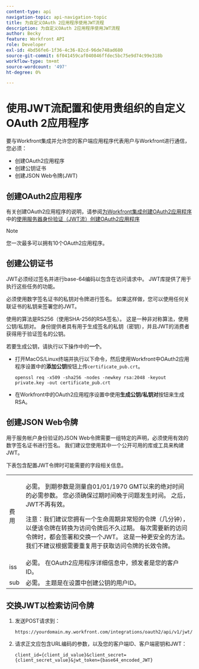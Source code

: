 ```yaml
---
content-type: api
navigation-topic: api-navigation-topic
title: 为自定义OAuth 2应用程序使用JWT流程
description: 为自定义OAuth 2应用程序使用JWT流程
author: Becky
feature: Workfront API
role: Developer
exl-id: 4bd56fe6-1f36-4c36-82cd-96de748ad680
source-git-commit: 6f041459caf040846ffdec5bc75e9d74c99e318b
workflow-type: tm+mt
source-wordcount: '497'
ht-degree: 0%

---
```


# 使用JWT流配置和使用贵组织的自定义OAuth 2应用程序

要与Workfront集成并允许您的客户端应用程序代表用户与Workfront进行通信，您必须：

* 创建OAuth2应用程序
* 创建公钥证书
* 创建JSON Web令牌(JWT)

## 创建OAuth2应用程序

有关创建OAuth2应用程序的说明，请参阅[为Workfront集成创建OAuth2应用程序](../../administration-and-setup/configure-integrations/create-oauth-application.md)中的[使用服务器身份验证（JWT流）创建OAuth2应用程序](../../administration-and-setup/configure-integrations/create-oauth-application.md#create2)

>[!NOTE]
>
>您一次最多可以拥有10个OAuth2应用程序。

## 创建公钥证书

JWT必须经过签名并进行base-64编码以包含在访问请求中。 JWT库提供了用于执行这些任务的功能。

必须使用数字签名证书的私钥对令牌进行签名。 如果这样做，您可以使用任何关联证书的私钥来签署您的JWT。

使用的算法是RS256（使用SHA-256的RSA签名）。 这是一种非对称算法，使用公钥/私钥对。 身份提供者具有用于生成签名的私钥（密钥），并且JWT的消费者获得用于验证签名的公钥。

若要生成公钥，请执行以下操作中的&#x200B;**一个**。

* 打开MacOS/Linux终端并执行以下命令，然后使用Workfront中OAuth2应用程序设置中的&#x200B;**添加公钥**&#x200B;按钮上传`certificate_pub.crt`。

  <!-- [Copy](javascript:void(0);) -->
  <pre><code>openssl req -x509 -sha256 -nodes -newkey rsa:2048 -keyout private.key -out certificate_pub.crt</code></pre>

* 在Workfront中的OAuth2应用程序设置中使用&#x200B;**生成公钥/私钥对**&#x200B;按钮来生成RSA。

## 创建JSON Web令牌

用于服务帐户身份验证的JSON Web令牌需要一组特定的声明，必须使用有效的数字签名证书进行签名。 我们建议您使用其中一个公开可用的库或工具来构建JWT。

下表包含配置JWT令牌时可能需要的字段相关信息。

<table style="table-layout:auto"> 
 <col> 
 <col> 
 <tbody> 
  <tr> 
   <td role="rowheader">费用</td> 
   <td> <p>必需。 到期参数是测量自01/01/1970 GMT以来的绝对时间的必需参数。 您必须确保过期时间晚于问题发生时间。 之后，JWT不再有效。 </p> <p>注意：我们建议您拥有一个生命周期非常短的令牌（几分钟），以便该令牌在转换为访问令牌后不久过期。 每次需要新的访问令牌时，都会签署和交换一个JWT。 这是一种更安全的方法。 我们不建议根据需要重复用于获取访问令牌的长效令牌。</p> </td> 
  </tr> 
  <tr> 
   <td role="rowheader">iss</td> 
   <td>必需。 在OAuth2应用程序详细信息中，颁发者是您的客户ID。</td> 
  </tr> 
  <tr> 
   <td role="rowheader">sub</td> 
   <td>必需。 主题是在设置中创建公钥的用户ID。</td> 
  </tr> 
 </tbody> 
</table>

## 交换JWT以检索访问令牌

1. 发送POST请求到：

   <!-- [Copy](javascript:void(0);) -->
   <pre><code>https://yourdomain.my.workfront.com/integrations/oauth2/api/v1/jwt/exchange</code></pre>

1. 请求正文应包含URL编码的参数，以及您的客户端ID、客户端密钥和JWT：

   <!-- [Copy](javascript:void(0);) -->
   <pre><code>client_id={client_id_value}&client_secret={client_secret_value}&jwt_token={base64_encoded_JWT}</code></pre>

 
